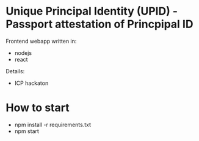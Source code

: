 # Unique Principal Identity (UPID) - Passport attestation of Princpipal ID
Frontend webapp written in:

-  nodejs
-  react

  Details:
  
- ICP hackaton

# How to start
- npm install -r requirements.txt
- npm start
